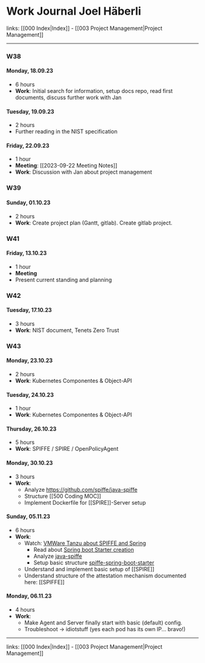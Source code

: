 # Work Journal Joel Häberli

links: [[000 Index|Index]] - [[003 Project Management|Project Management]]

---

### W38 
#### Monday, 18.09.23

- 6 hours
- **Work**: Initial search for information, setup docs repo, read first documents, discuss further work with Jan

#### Tuesday, 19.09.23

- 2 hours
- Further reading in the NIST specification

#### Friday, 22.09.23

- 1 hour
- **Meeting**: [[2023-09-22 Meeting Notes]]
- **Work**: Discussion with Jan about project management

### W39
#### Sunday, 01.10.23

- 2 hours
- **Work**: Create project plan (Gantt, gitlab). Create gitlab project. 

### W41
#### Friday, 13.10.23

- 1 hour
- **Meeting**
- Present current standing and planning

### W42
#### Tuesday, 17.10.23

- 3 hours
- **Work**: NIST document, Tenets Zero Trust

### W43
#### Monday, 23.10.23

- 2 hours
- **Work**: Kubernetes Componentes & Object-API

#### Tuesday, 24.10.23

- 1 hour
- **Work**: Kubernetes Componentes & Object-API

#### Thursday, 26.10.23

- 5 hours
- **Work**: SPIFFE / SPIRE / OpenPolicyAgent

#### Monday, 30.10.23

- 3 hours
- **Work**:
	- Analyze https://github.com/spiffe/java-spiffe
	- Structure [[500 Coding MOC]]
	- Implement Dockerfile for [[SPIRE]]-Server setup

#### Sunday, 05.11.23

- 6 hours
- **Work**:
	- Watch: [VMWare Tanzu about SPIFFE and Spring](https://www.youtube.com/watch?v=LXyz36bbxMM)
		- Read about [Spring boot Starter creation](https://docs.spring.io/spring-boot/docs/2.0.0.M3/reference/html/boot-features-developing-auto-configuration.html)
		- Analyze [java-spiffe](https://github.com/spiffe/java-spiffe)
		- Setup basic structure [spiffe-spring-boot-starter](https://gitlab.ti.bfh.ch/project-2-zero-trust/spiffe-spring-boot-starter)
	- Understand and implement basic setup of [[SPIRE]]
	- Understand structure of the attestation mechanism documented here: [[SPIFFE]]

#### Monday, 06.11.23

- 4 hours
- **Work**:
	- Make Agent and Server finally start with basic (default) config.
	- Troubleshoot -> idiotstuff (yes each pod has its own IP... bravo!)

---
links: [[000 Index|Index]] - [[003 Project Management|Project Management]]